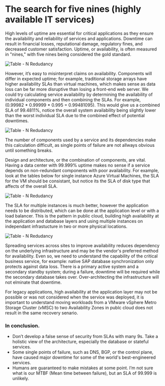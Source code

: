
# The search for five nines (highly available IT services)

High levels of uptime are essential for critical applications as they ensure the availability and reliability of services and applications. Downtime can result in financial losses, reputational damage, regulatory fines, and decreased customer satisfaction. Uptime, or availability, is often measured in "nines," with five nines being considered the gold standard.


![Table - N Redudancy](https://raoconnor.github.io/docs/assets/images/Availability-Table1.png)



However, it’s easy to misinterpret claims on availability. Components will differ in expected uptime; for example, traditional storage arrays have higher availability SLAs than virtual machines, which makes sense as data loss can be far more disruptive than losing a front-end web server. 
We could try calculating service availability by determining the availability of individual components and then combining the SLAs. For example, (0.99982 * 0.99999 * 0.995 = 0.99481095). This would give us a combined SLA of 99.4811%, notice the overall system availability being slightly lower than the worst individual SLA due to the combined effect of potential downtimes.


![Table - N Redudancy](https://raoconnor.github.io/docs/assets/images/Availability-Table2.png)


The number of components used by a service and its dependencies make this calculation difficult, as single points of failure are not allways obvious until something breaks.

Design and architecture, or the combination of components, are vital. Having a data center with 99.999% uptime makes no sense if a service depends on non-redundant components with poor availability.
For example, look at the tables below for single instance Azure Virtual Machines, the SLA for the VM should be consistant, but notice its the SLA of disk type that affects of the overall SLA.

![Table - N Redudancy](https://raoconnor.github.io/docs/assets/images/Availability-Table3.png)


The SLA for multiple instances is much better, however the application needs to be distributed, which can be done at the application level or with a load balancer. This is the pattern in public cloud, building high availability at the application and database layers and using multiple instances on independant infrastucture in two or more physical locations.

![Table - N Redudancy](https://raoconnor.github.io/docs/assets/images/Availability-Table4.png)


Spreading services across sites to improve availability reduces dependency on the underlying infrastructure and may be the vendor's preferred method for availability. Even so, we need to understand the capability of the critical business service, for example: native SAP database synchronization only protects against data loss. There is a primary active system and a secondary standby system; during a failure, downtime will be required while the secondary database takes over. Over-architecting the infrastructure will not elminate that downtime.

For legacy applications, high availability at the application layer may not be possible or was not considered when the service was deployed, it is important to understand moving workloads from a VMware vSphere Metro Storage Cluster (vMSC) to two Availability Zones in publc cloud does not result in the same recovery senario. 

### In conclusion. 
- Don’t develop a false sense of security from SLAs with many 9s. Take a holistic view of the architecture, especially the database or stateful services.
- Some single points of failure, such as DNS, BGP, or the control plane, have caused major downtime for some of the world's best-engineered services.
- Humans are guaranteed to make mistakes at some point. I’m not sure what is our MTBF (Mean time between failure), but an SLA of 99.999 is unlikely.


